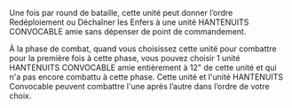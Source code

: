 Une fois par round de bataille,
cette unité peut donner l’ordre
Redéploiement ou Déchaîner les
Enfers à une unité HANTENUITS
CONVOCABLE amie sans dépenser
de point de commandement.

À la phase de combat, quand
vous choisissez cette unité pour
combattre pour la première fois à
cette phase, vous pouvez choisir 1 unité
HANTENUITS CONVOCABLE amie
entièrement à 12" de cette unité et qui
n'a pas encore combattu à cette phase.
Cette unité et l'unité HANTENUITS
Convocable peuvent combattre l'une
après l’autre dans l’ordre de votre choix.

